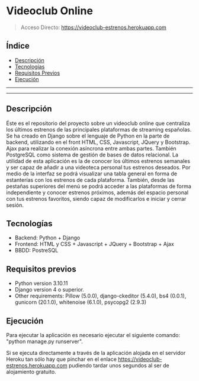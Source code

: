 # Videoclub Online

> Acceso Directo: https://videoclub-estrenos.herokuapp.com

## Índice
- [Descripción](#descripcion)
- [Tecnologías](#tecnologias)
- [Requisitos Previos](#requisitos-previos)
- [Ejecución](#ejecucion)

------------------------------------------------
------------------------------------------------

<a id="descripcion">
<h2>Descripción</h2>
</a>

Éste es el repositorio del proyecto sobre un videoclub online que centraliza los últimos estrenos de las principales plataformas de streaming españolas.
Se ha creado en Django sobre el lenguaje de Python en la parte de backend, utilizando en el front HTML, CSS, Javascript, JQuery y Bootstrap. Ajax para realizar la conexión asíncrona entre ambas partes. También PostgreSQL como sistema de gestión de bases de datos relacional. 
La utilidad de esta aplicación es la de conocer los últimos estrenos semanales y ser capaz de añadir a una videoteca personal tus estrenos deseados. 
Por medio de la interfaz se podrá visualizar una tabla general en forma de estanterías con los estrenos de cada plataforma.
También, desde las pestañas superiores del menú se podrá acceder a las plataformas de forma independiente y conocer estrenos próximos, además del espacio personal con tus estrenos favoritos, siendo capaz de modificarlos e iniciar y cerrar sesión.

<a id="tecnologias">
<h2>Tecnologías</h2>
</a>

- Backend: Python + Django 
- Frontend: HTML y CSS + Javascript + JQuery + Bootstrap + Ajax 
- BBDD: PostreSQL

<a id="requisitos-previos">
<h2>Requisitos previos</h2>
</a>

- Python version 3.10.11
- Django version 4 o superior. 
- Other requirements: Pillow (5.0.0), django-ckeditor (5.4.0), bs4 (0.0.1), gunicorn (20.1.0), whitenoise (6.1.0), psycopg2 (2.9.3)

<a id="ejecucion">
<h2>Ejecución</h2>
</a>

Para ejecutar la aplicación es necesario ejecutar el siguiente comando: "python manage.py runserver".

Si se ejecuta directamente a través de la aplicación alojada en el servidor Heroku tan sólo hay que pinchar en el enlace <a> https://videoclub-estrenos.herokuapp.com </a> pudiendo tardar unos segundos al ser de alojamiento gratuito.
